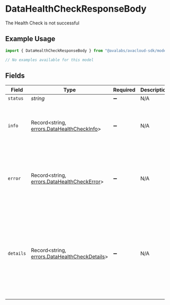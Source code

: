 # DataHealthCheckResponseBody

The Health Check is not successful

## Example Usage

```typescript
import { DataHealthCheckResponseBody } from "@avalabs/avacloud-sdk/models/errors";

// No examples available for this model
```

## Fields

| Field                                                                                             | Type                                                                                              | Required                                                                                          | Description                                                                                       | Example                                                                                           |
| ------------------------------------------------------------------------------------------------- | ------------------------------------------------------------------------------------------------- | ------------------------------------------------------------------------------------------------- | ------------------------------------------------------------------------------------------------- | ------------------------------------------------------------------------------------------------- |
| `status`                                                                                          | *string*                                                                                          | :heavy_minus_sign:                                                                                | N/A                                                                                               | error                                                                                             |
| `info`                                                                                            | Record<string, [errors.DataHealthCheckInfo](../../models/errors/datahealthcheckinfo.md)>          | :heavy_minus_sign:                                                                                | N/A                                                                                               | {<br/>"database": {<br/>"status": "up"<br/>}<br/>}                                                |
| `error`                                                                                           | Record<string, [errors.DataHealthCheckError](../../models/errors/datahealthcheckerror.md)>        | :heavy_minus_sign:                                                                                | N/A                                                                                               | {<br/>"redis": {<br/>"status": "down",<br/>"message": "Could not connect"<br/>}<br/>}             |
| `details`                                                                                         | Record<string, [errors.DataHealthCheckDetails](../../models/errors/datahealthcheckdetails.md)>    | :heavy_minus_sign:                                                                                | N/A                                                                                               | {<br/>"database": {<br/>"status": "up"<br/>},<br/>"redis": {<br/>"status": "down",<br/>"message": "Could not connect"<br/>}<br/>} |